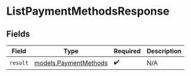 # ListPaymentMethodsResponse


## Fields

| Field                                                | Type                                                 | Required                                             | Description                                          |
| ---------------------------------------------------- | ---------------------------------------------------- | ---------------------------------------------------- | ---------------------------------------------------- |
| `result`                                             | [models.PaymentMethods](../models/paymentmethods.md) | :heavy_check_mark:                                   | N/A                                                  |